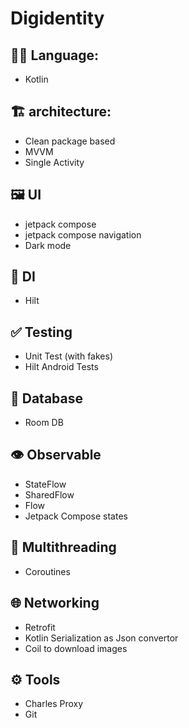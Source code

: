 # Digidentity

## 👩‍💻 Language:

- Kotlin

## 🏗 architecture:

- Clean package based
- MVVM
- Single Activity

## 🖼️ UI

- jetpack compose
- jetpack compose navigation
- Dark mode

## 🔪 DI

- Hilt

## ✅ Testing

- Unit Test (with fakes)
- Hilt Android Tests

## 💽 Database

- Room DB

## 👁️ Observable

- StateFlow
- SharedFlow
- Flow
- Jetpack Compose states

## 🧵 Multithreading

- Coroutines

## 🌐 Networking

- Retrofit
- Kotlin Serialization as Json convertor
- Coil to download images

## ⚙️ Tools

- Charles Proxy
- Git